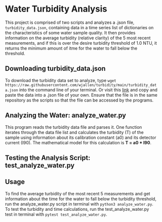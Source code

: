 # Water Turbidity Analysis
This project is comprised of two scripts and analyzes a .json file, ```turbidity_data.json```, containing data in a time series list of dictionaries on the characteristics of some water sample quality. It then provides information on the average turbidity (relative clarity) of the 5 most recent measurements, and if this is over the desire turbidity threshold of 1.0 NTU, it returns the minimum amount of itme for the water to fall below the threshold.

## Downloading turbidity_data.json
To download the turbidity data set to analyze, type ```wget https://raw.githubusercontent.com/wjallen/turbidity/main/turbidity_data.json``` into the command line of your terminal. 
Or visit this [link](https://raw.githubusercontent.com/wjallen/turbidity/main/turbidity_data.json) and copy and paste the data into a .json file of your own. Ensure that the file is in the same repository as the scripts so that the file can be accessed by the programs.

## Analyzing the Water: analyze_water.py
This program reads the turbidity data file and parses it. One function iterates through the data file list and calculates the turbidity (T) of the sample using information about its calibration constant (a0) and its detector current (I90). The mathematical model for this calculation is **T = a0 * I90**. 

## Testing the Analysis Script: test_analyze_water.py


## Usage
To find the average turbidity of the most recent 5 measurements and get information about the time for the water to fall below the turbidity threshold, run the analyze_water.py script in terminal with ```python3 analyze_water.py```. To test the turbidity and time calculations, run the test_analyze_water.py test in terminal with ```pytest test_analyze_water.py```.